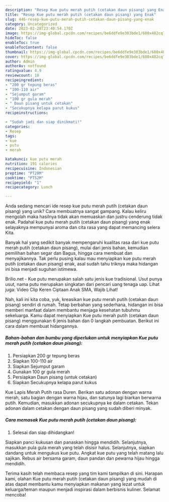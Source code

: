 ```yaml
---
description: "Resep Kue putu merah putih (cetakan daun pisang) yang Enak"
title: "Resep Kue putu merah putih (cetakan daun pisang) yang Enak"
slug: 446-resep-kue-putu-merah-putih-cetakan-daun-pisang-yang-enak
category: Uncategorized
date: 2023-02-28T23:40:54.170Z
image: https://img-global.cpcdn.com/recipes/be6ddfe9e303bde1/680x482cq70/kue-putu-merah-putih-cetakan-daun-pisang-foto-resep-utama.jpg
hideToc: false
enableToc: true
enableTocContent: false
thumbnail: https://img-global.cpcdn.com/recipes/be6ddfe9e303bde1/680x482cq70/kue-putu-merah-putih-cetakan-daun-pisang-foto-resep-utama.jpg
cover: https://img-global.cpcdn.com/recipes/be6ddfe9e303bde1/680x482cq70/kue-putu-merah-putih-cetakan-daun-pisang-foto-resep-utama.jpg
author: Admin
authorAv: notfound
ratingvalue: 4.9
reviewcount: 18
recipeingredient:
- "200 gr tepung beras"
- "100-110 air"
- "Sejumput garam"
- "100 gr gula merah"
- " Daun pisang untuk cetakan"
- "Secukupnya kelapa parut kukus"
recipeinstructions:

- "Sudah jadi dan siap dinikmati!"
categories:
- Resep
tags:
- kue
- putu
- merah

katakunci: kue putu merah 
nutrition: 191 calories
recipecuisine: Indonesian
preptime: "PT20M"
cooktime: "PT52M"
recipeyield: "1"
recipecategory: Lunch

---
```





Anda sedang mencari ide resep kue putu merah putih (cetakan daun pisang) yang unik? Cara membuatnya sangat gampang. Kalau keliru mengolah maka hasilnya tidak akan memuaskan dan justru cenderung tidak enak. Padahal kue putu merah putih (cetakan daun pisang) yang enak selayaknya mempunyai aroma dan cita rasa yang dapat memancing selera Kita.





Banyak hal yang sedikit banyak mempengaruhi kualitas rasa dari kue putu merah putih (cetakan daun pisang), mulai dari jenis bahan, kemudian pemilihan bahan segar dan Bagus, hingga cara membuat dan menyajikannya. Tak perlu pusing kalau mau menyiapkan kue putu merah putih (cetakan daun pisang) enak,      asal sudah tahu triknya maka hidangan ini bisa menjadi suguhan istimewa.














Brilio.net - Kue putu merupakan salah satu jenis kue tradisional. Usut punya usut, nama putu merupakan singkatan dari pencari uang tenaga uap. Lihat juga: Video Clip Keren Ciptaan Anak SMA, Wajib Lihat!






Nah, kali ini kita coba, yuk, kreasikan kue putu merah putih (cetakan daun pisang) sendiri di rumah. Tetap berbahan yang sederhana, hidangan ini bisa memberi manfaat dalam membantu menjaga kesehatan tubuhmu sekeluarga. Kamu dapat menyiapkan Kue putu merah putih (cetakan daun pisang) menggunakan 6 jenis bahan dan 0 langkah pembuatan. Berikut ini cara dalam membuat hidangannya.

<!--inarticleads1-->

##### Bahan-bahan dan bumbu yang diperlukan untuk menyiapkan Kue putu merah putih (cetakan daun pisang):

1. Persiapkan 200 gr tepung beras
1. Siapkan 100-110 air
1. Siapkan Sejumput garam
1. Gunakan 100 gr gula merah
1. Persiapkan  Daun pisang (untuk cetakan)
1. Siapkan Secukupnya kelapa parut kukus


Kue Lapis Merah Putih rasa Duren. Berikan satu adonan dengan warna merah, satu bagian dengan warna hijau, dan satunya lagi biarkan berwarna putih. Kemudian, masukkan adonan secukupnya ke dalam cetakan. Tekan adonan dalam cetakan dengan daun pisang yang sudah diberi minyak. 

<!--inarticleads2-->

##### Cara memasak Kue putu merah putih (cetakan daun pisang):


1. Selesai dan siap dihidangkan!

Siapkan panci kukusan dan panaskan hingga mendidih. Selanjutnya, masukkan pula gula merah yang telah disisir halus. Selanjutnya, siapkan dandang untuk mengukus kue putu. Angkat kue putu yang telah matang lalu sajikan. Rebus air bersama garam, daun pandan dan pewarna hijau hingga mendidih. 

Terima kasih telah membaca resep yang tim kami tampilkan di sini. Harapan kami, olahan Kue putu merah putih (cetakan daun pisang) yang mudah di atas dapat membantu kamu menyiapkan makanan yang lezat untuk keluarga/teman maupun menjadi inspirasi dalam berbisnis kuliner. Selamat mencoba!
